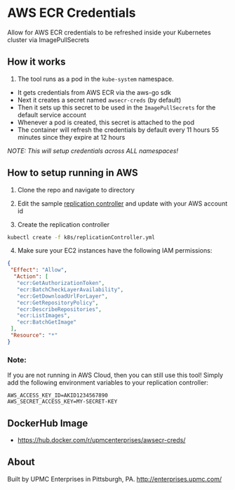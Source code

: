 # AWS ECR Credentials
Allow for AWS ECR credentials to be refreshed inside your Kubernetes cluster via ImagePullSecrets

## How it works

1. The tool runs as a pod in the `kube-system` namespace.
- It gets credentials from AWS ECR via the aws-go sdk
- Next it creates a secret named `awsecr-creds` (by default)
- Then it sets up this secret to be used in the `ImagePullSecrets` for the default service account
- Whenever a pod is created, this secret is attached to the pod
- The container will refresh the credentials by default every 11 hours 55 minutes since they expire at 12 hours

_NOTE: This will setup credentials across ALL namespaces!_

## How to setup running in AWS

1. Clone the repo and navigate to directory

2. Edit the sample [replication controller](k8s/replicationController.yml) and update with your AWS account id

3. Create the replication controller

  ```bash
  kubectl create -f k8s/replicationController.yml
  ```

4. Make sure your EC2 instances have the following IAM permissions:

  ```json
  {
   "Effect": "Allow",
    "Action": [
     "ecr:GetAuthorizationToken",
     "ecr:BatchCheckLayerAvailability",
     "ecr:GetDownloadUrlForLayer",
     "ecr:GetRepositoryPolicy",
     "ecr:DescribeRepositories",
     "ecr:ListImages",
     "ecr:BatchGetImage"
   ],
   "Resource": "*"
  }
  ```

### Note:
If you are not running in AWS Cloud, then you can still use this tool! Simply add the following environment variables to your replication controller:
```
AWS_ACCESS_KEY_ID=AKID1234567890
AWS_SECRET_ACCESS_KEY=MY-SECRET-KEY
```

## DockerHub Image

- https://hub.docker.com/r/upmcenterprises/awsecr-creds/

## About

Built by UPMC Enterprises in Pittsburgh, PA. http://enterprises.upmc.com/
